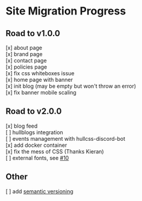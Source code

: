 # Site Migration Progress

## Road to v1.0.0

[x] about page  
[x] brand page  
[x] contact page  
[x] policies page  
[x] fix css whiteboxes issue  
[x] home page with banner  
[x] init blog (may be empty but won't throw an error)  
[x] fix banner mobile scaling  

## Road to v2.0.0

[x] blog feed  
[ ] hullblogs integration  
[ ] events management with hullcss-discord-bot  
[x] add docker container  
[x] fix the mess of CSS (Thanks Kieran)    
[ ] external fonts, see [#10](https://github.com/hullcss/hullcss-site-jet/issues/10)  

## Other
[ ] add [semantic versioning](https://semver.org/)
